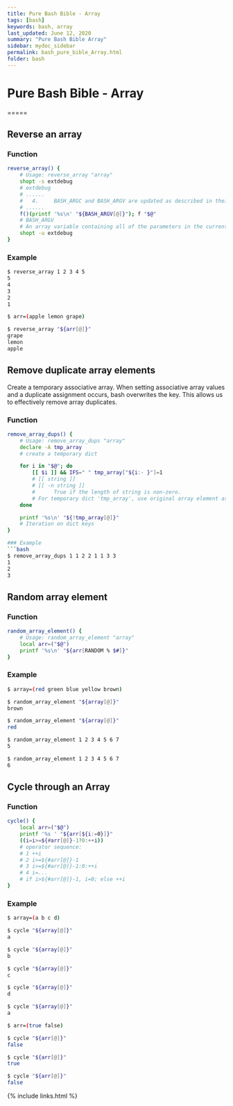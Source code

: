 ```yaml
---
title: Pure Bash Bible - Array
tags: [bash]
keywords: bash, array
last_updated: June 12, 2020
summary: "Pure Bash Bible Array"
sidebar: mydoc_sidebar
permalink: bash_pure_bible_Array.html
folder: bash
---
```


# Pure Bash Bible - Array
=====

## Reverse an array

### Function
```bash
reverse_array() {
    # Usage: reverse_array "array"
    shopt -s extdebug
    # extdebug
    # ......
    #   4.     BASH_ARGC and BASH_ARGV are updated as described in their descriptions above.
    # ......
    f()(printf '%s\n' "${BASH_ARGV[@]}"); f "$@"
    # BASH_ARGV
    # An array variable containing all of the parameters in the current bash execution call stack. The final parameter of the last subroutine call is at the top of the stack; the first parameter of the initial call is at the bottom. 
    shopt -u extdebug
}
```

### Example
```bash
$ reverse_array 1 2 3 4 5
5
4
3
2
1

$ arr=(apple lemon grape)

$ reverse_array "${arr[@]}"
grape
lemon
apple
```

## Remove duplicate array elements
Create a temporary associative array. When setting associative array values and a duplicate assignment occurs, bash overwrites the key. This allows us to effectively remove array duplicates.

### Function
```bash
remove_array_dups() {
    # Usage: remove_array_dups "array"
    declare -A tmp_array
    # create a temporary dict

    for i in "$@"; do
        [[ $i ]] && IFS=" " tmp_array["${i:- }"]=1
        # [[ string ]]
        # [[ -n string ]]
        #      True if the length of string is non-zero.
        # For temporary dict 'tmp_array', use original array element as key, 1 as value to create new element. If key is duplicated with existed, it will be overwritten.  
    done

    printf '%s\n' "${!tmp_array[@]}"
    # Iteration on dict keys
}

### Example
```bash
$ remove_array_dups 1 1 2 2 1 1 3 3
1
2
3
```

## Random array element

### Function
```bash
random_array_element() {
    # Usage: random_array_element "array"
    local arr=("$@")
    printf '%s\n' "${arr[RANDOM % $#]}"
}
```

### Example
```bash
$ array=(red green blue yellow brown)

$ random_array_element "${array[@]}"
brown

$ random_array_element "${array[@]}"
red

$ random_array_element 1 2 3 4 5 6 7
5

$ random_array_element 1 2 3 4 5 6 7
6
```

## Cycle through an Array

### Function
```bash
cycle() {
    local arr=("$@")
    printf '%s ' "${arr[${i:=0}]}"
    ((i=i>=${#arr[@]}-1?0:++i))
    # operator sequence: 
    # 1 ++i
    # 2 i>=${#arr[@]}-1
    # 3 i>=${#arr[@]}-1:0:++i
    # 4 i=...
    # if i>${#arr[@]}-1, i=0; else ++i
}
```

### Example
```bash
$ array=(a b c d)

$ cycle "${array[@]}"
a

$ cycle "${array[@]}"
b

$ cycle "${array[@]}"
c

$ cycle "${array[@]}"
d

$ cycle "${array[@]}"
a

$ arr=(true false)

$ cycle "${arr[@]}"
false

$ cycle "${arr[@]}"
true

$ cycle "${arr[@]}"
false
```

{% include links.html %}
